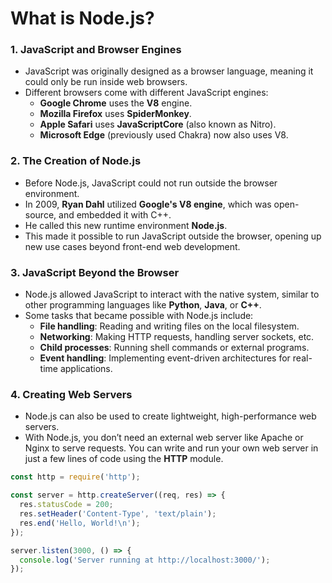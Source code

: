 # What is Node.js?

### 1. JavaScript and Browser Engines
- JavaScript was originally designed as a browser language, meaning it could only be run inside web browsers.
- Different browsers come with different JavaScript engines:
  - **Google Chrome** uses the **V8** engine.
  - **Mozilla Firefox** uses **SpiderMonkey**.
  - **Apple Safari** uses **JavaScriptCore** (also known as Nitro).
  - **Microsoft Edge** (previously used Chakra) now also uses V8.

### 2. The Creation of Node.js
- Before Node.js, JavaScript could not run outside the browser environment.
- In 2009, **Ryan Dahl** utilized **Google's V8 engine**, which was open-source, and embedded it with C++.
- He called this new runtime environment **Node.js**.
- This made it possible to run JavaScript outside the browser, opening up new use cases beyond front-end web development.

### 3. JavaScript Beyond the Browser
- Node.js allowed JavaScript to interact with the native system, similar to other programming languages like **Python**, **Java**, or **C++**.
- Some tasks that became possible with Node.js include:
  - **File handling**: Reading and writing files on the local filesystem.
  - **Networking**: Making HTTP requests, handling server sockets, etc.
  - **Child processes**: Running shell commands or external programs.
  - **Event handling**: Implementing event-driven architectures for real-time applications.

### 4. Creating Web Servers
- Node.js can also be used to create lightweight, high-performance web servers.
- With Node.js, you don’t need an external web server like Apache or Nginx to serve requests. You can write and run your own web server in just a few lines of code using the **HTTP** module.
  
```js
const http = require('http');

const server = http.createServer((req, res) => {
  res.statusCode = 200;
  res.setHeader('Content-Type', 'text/plain');
  res.end('Hello, World!\n');
});

server.listen(3000, () => {
  console.log('Server running at http://localhost:3000/');
});
